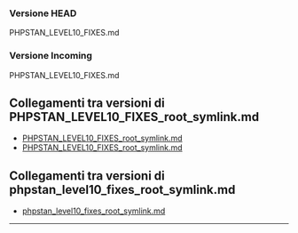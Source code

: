 ### Versione HEAD

PHPSTAN_LEVEL10_FIXES.md

### Versione Incoming

PHPSTAN_LEVEL10_FIXES.md
## Collegamenti tra versioni di PHPSTAN_LEVEL10_FIXES_root_symlink.md
* [PHPSTAN_LEVEL10_FIXES_root_symlink.md](../../../Notify/docs/PHPSTAN_LEVEL10_FIXES_root_symlink.md)
* [PHPSTAN_LEVEL10_FIXES_root_symlink.md](../../../Media/docs/PHPSTAN_LEVEL10_FIXES_root_symlink.md)


## Collegamenti tra versioni di phpstan_level10_fixes_root_symlink.md
* [phpstan_level10_fixes_root_symlink.md](../../Media/docs/phpstan_level10_fixes_root_symlink.md)


---

